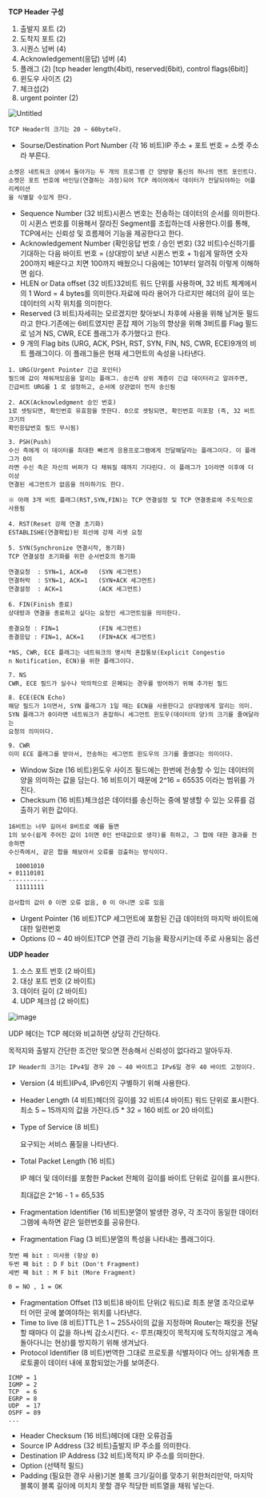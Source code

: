 **TCP Header 구성**

1. 출발지 포트 (2)
2. 도착지 포트 (2)
3. 시퀀스 넘버 (4)
4. Acknowledgement(응답) 넘버 (4)
5. 플래그 (2) [tcp header length(4bit), reserved(6bit), control flags(6bit)]
6. 윈도우 사이즈 (2)
7. 체크섭(2)
8. urgent pointer (2)

![Untitled](https://s3-us-west-2.amazonaws.com/secure.notion-static.com/013f0b65-af5c-41b2-9a4f-4cf98dfe7eba/Untitled.png)

```
TCP Header의 크기는 20 ~ 60byte다.
```

- Sourse/Destination Port Number (각 16 비트)IP 주소 + 포트 번호 = 소켓 주소라 부른다.

```
소켓은 네트워크 상에서 돌아가는 두 개의 프로그램 간 양방향 통신의 하나의 엔트 포인트다.
소켓은 포트 번호에 바인딩(연결하는 과정)되어 TCP 레이어에서 데이터가 전달되야하는 어플리케이션
을 식별할 수있게 한다.
```

- Sequence Number (32 비트)시퀸스 번호는 전송하는 데이터의 순서를 의미한다.이 시퀸스 번호를 이용해서 잘라진 Segment를 조립하는데 사용한다.이를 통해, TCP에서는 신뢰성 및 흐름제어 기능을 제공한다고 한다.
- Acknowledgement Number (확인응답 번호 / 승인 번호) (32 비트)수신하기를 기대하는 다음 바이트 번호 = (상대방이 보낸 시퀸스 번호 + 1)쉽게 말하면 숫자 200까지 배운다고 치면 100까지 배웠으니 다음에는 101부터 알려줘 이렇게 이해하면 쉽다.
- HLEN or Data offset (32 비트)32비트 워드 단위를 사용하며, 32 비트 체계에서의 1 Word = 4 bytes를 의미한다.자료에 따라 용어가 다르지만 헤더의 길이 또는 데이터의 시작 위치를 의미한다.
- Reserved (3 비트)자세히는 모르겠지만 찾아보니 차후에 사용을 위해 남겨둔 필드라고 한다.기존에는 6비트였지만 혼잡 제어 기능의 향상을 위해 3비트를 Flag 필드로 넘겨 NS, CWR, ECE 플래그가 추가했다고 한다.
- 9 개의 Flag bits (URG, ACK, PSH, RST, SYN, FIN, NS, CWR, ECE)9개의 비트 플래그이다. 이 플래그들은 현재 세그먼트의 속성을 나타낸다.

```
1. URG(Urgent Pointer 긴급 포인터)
필드에 값이 채워져있음을 알리는 플래그. 송신측 상위 계층이 긴급 데이터라고 알려주면,
긴급비트 URG를 1 로 설정하고, 순서에 상관없이 먼저 송신됨

2. ACK(Acknowledgment 승인 번호)
1로 셋팅되면, 확인번호 유효함을 뜻한다. 0으로 셋팅되면, 확인번호 미포함 (즉, 32 비트 크기의
확인응답번호 필드 무시됨)

3. PSH(Push)
수신 측에게 이 데이터를 최대한 빠르게 응용프로그램에게 전달해달라는 플래그이다. 이 플래그가 0이
라면 수신 측은 자신의 버퍼가 다 채워질 때까지 기다린다. 이 플래그가 1이라면 이후에 더 이상
연결된 세그먼트가 없음을 의미하기도 한다.

※ 아래 3개 비트 플래그(RST,SYN,FIN)는 TCP 연결설정 및 TCP 연결종료에 주도적으로 사용됨

4. RST(Reset 강제 연결 초기화)
ESTABLISHE(연결확립)된 회선에 강제 리셋 요청

5. SYN(Synchronize 연결시작, 동기화)
TCP 연결설정 초기화를 위한 순서번호의 동기화

연결요청  : SYN=1, ACK=0   (SYN 세그먼트)
연결허락  : SYN=1, ACK=1   (SYN+ACK 세그먼트)
연결설정  : ACK=1          (ACK 세그먼트)

6. FIN(Finish 종료)
상대방과 연결을 종료하고 싶다는 요청인 세그먼트임을 의미한다.

종결요청 : FIN=1           (FIN 세그먼트)
종결응답 : FIN=1, ACK=1    (FIN+ACK 세그먼트)

*NS, CWR, ECE 플래그는 네트워크의 명시적 혼잡통보(Explicit Congestio
n Notification, ECN)을 위한 플래그이다.

7. NS
CWR, ECE 필드가 실수나 악의적으로 은폐되는 경우를 방어하기 위해 추가된 필드

8. ECE(ECN Echo)
해당 필드가 1이면서, SYN 플래그가 1일 때는 ECN을 사용한다고 상대방에게 알리는 의미.
SYN 플래그가 0이라면 네트워크가 혼잡하니 세그먼트 윈도우(데이터의 양)의 크기를 줄여달라는
요청의 의미이다.

9. CWR
이미 ECE 플래그를 받아서, 전송하는 세그먼트 윈도우의 크기를 줄였다는 의미이다.
```

- Window Size (16 비트)윈도우 사이즈 필드에는 한번에 전송할 수 있는 데이터의 양을 의미하는 값을 담는다. 16 비트이기 때문에 2^16 = 65535 이라는 범위를 가진다.
- Checksum (16 비트)체크섬은 데이터를 송신하는 중에 발생할 수 있는 오류를 검출하기 위한 값이다.

```
16비트는 너무 길어서 8비트로 예를 들면
1의 보수(쉽게 주어진 값이 1이면 0인 반대값으로 생각)를 취하고, 그 합에 대한 결과를 전송하면
수신측에서, 같은 합을 해보아서 오류를 검출하는 방식이다.

  10001010
+ 01110101
-----------
  11111111

검사합의 값이 0 이면 오류 없음, 0 이 아니면 오류 있음
```

- Urgent Pointer (16 비트)TCP 세그먼트에 포함된 긴급 데이터의 마지막 바이트에 대한 일련번호
- Options (0 ~ 40 바이트)TCP 연결 관리 기능을 확장시키는데 주로 사용되는 옵션

**UDP header**

1. 소스 포트 번호 (2 바이트)
2. 대상 포트 번호 (2 바이트)
3. 데이터 길이 (2 바이트)
4. UDP 체크섬 (2 바이트)

![image](https://www.notion.so/image/https%3A%2F%2Fs3-us-west-2.amazonaws.com%2Fsecure.notion-static.com%2F013f0b65-af5c-41b2-9a4f-4cf98dfe7eba%2FUntitled.png?table=block&id=c073f0cf-0763-4fb7-901b-6246c11e1a42&spaceId=552fe0dc-fdb3-4c62-979e-df2a2e235613&width=2000&userId=a09a1ca3-4214-4905-a7a2-172e60f8cd39&cache=v2)

UDP 헤더는 TCP 헤더와 비교하면 상당히 간단하다.

목적지와 출발지 간단한 조건만 맞으면 전송해서 신뢰성이 없다라고 알아두자.

```
IP Header의 크기는 IPv4일 경우 20 ~ 40 바이트고 IPv6일 경우 40 바이트 고정이다.
```

- Version (4 비트)IPv4, IPv6인지 구별하기 위해 사용한다.
- Header Length (4 비트)헤더의 길이를 32 비트(4 바이트) 워드 단위로 표시한다. 최소 5 ~ 15까지의 값을 가진다.(5 * 32 = 160 비트 or 20 바이트)
- Type of Service (8 비트)
    
    요구되는 서비스 품질을 나타낸다.
    
- Total Packet Length (16 비트)
    
    IP 헤더 및 데이터를 포함한 Packet 전체의 길이를 바이트 단위로 길이를 표시한다.
    
    최대값은 2^16 - 1 = 65,535
    
- Fragmentation Identifier (16 비트)분열이 발생한 경우, 각 조각이 동일한 데이터그램에 속하면 같은 일련번호를 공유한다.
- Fragmentation Flag (3 비트)분열의 특성을 나타내는 플래그이다.

```
첫번 째 bit : 미사용 (항상 0)
두번 째 bit : D F bit (Don't Fragment)
세번 째 bit : M F bit (More Fragment)

0 = NO , 1 = OK 
```

- Fragmentation Offset (13 비트)8 바이트 단위(2 워드)로 최초 분열 조각으로부터 어떤 곳에 붙여야하는 위치를 나타낸다.
- Time to live (8 비트)TTL은 1 ~ 255사이의 값을 지정하며 Router는 패킷을 전달 할 때마다 이 값을 하나씩 감소시킨다. <- 루프(패킷이 목적지에 도착하지않고 계속 돌아다니는 현상)를 방지하기 위해 생겨났다.
- Protocol Identifier (8 비트)번역한 그대로 프로토콜 식별자이다 어느 상위계층 프로토콜이 데이터 내에 포함되었는가를 보여준다.

```
ICMP = 1
IGMP = 2
TCP  = 6
EGRP = 8
UDP  = 17
OSPF = 89
...
```

- Header Checksum (16 비트)헤더에 대한 오류검출
- Source IP Address (32 비트)출발지 IP 주소를 의미한다.
- Destination IP Address (32 비트)목적지 IP 주소를 의미한다.
- Option (선택적 필드)
- Padding (필요한 경우 사용)기본 블록 크기/길이를 맞추기 위한처리만약, 마지막 블록이 블록 길이에 미치치 못할 경우 적당한 비트열을 채워 넣는다.
